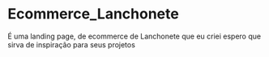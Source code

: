 # Ecommerce_Lanchonete
É uma landing page, de ecommerce de Lanchonete que eu criei espero que sirva de inspiração para seus projetos
